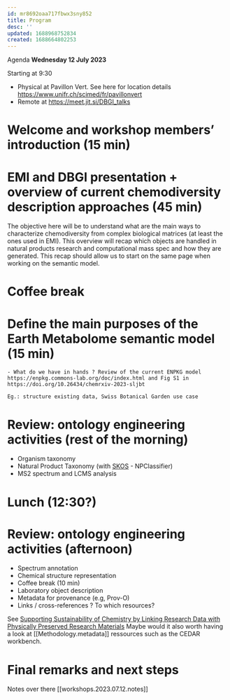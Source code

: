 ```yaml
---
id: mr8692oaa717fbwx3sny852
title: Program
desc: ''
updated: 1688968752834
created: 1688664802253
---
```


Agenda **Wednesday 12 July 2023**


Starting at 9:30 

- Physical at Pavillon Vert. See here for location details https://www.unifr.ch/scimed/fr/pavillonvert
- Remote at https://meet.jit.si/DBGI_talks


# Welcome and workshop members’ introduction (15 min)

# EMI and DBGI presentation + overview of current chemodiversity description approaches (45 min)

The objective here will be to understand what are the main ways to characterize chemodiversity from complex biological matrices (at least the ones used in EMI).
This overview will recap which objects are handled in natural products research and computational mass spec and how they are generated.
This recap should allow us to start on the same page when working on the semantic model.

# Coffee break

# Define the main purposes of the Earth Metabolome semantic model (15 min)

    - What do we have in hands ? Review of the current ENPKG model https://enpkg.commons-lab.org/doc/index.html and Fig S1 in https://doi.org/10.26434/chemrxiv-2023-sljbt

    Eg.: structure existing data, Swiss Botanical Garden use case

# Review: ontology engineering activities (rest of the morning)

- Organism taxonomy 
- Natural Product Taxonomy (with [SKOS](https://en.wikipedia.org/wiki/Simple_Knowledge_Organization_System "Simple Knowledge Organization System \(SKOS\) is a W3C recommendation designed for representation of thesauri, classification schemes, taxonomies, subject-heading systems, or any other type of structured controlled vocabulary. SKOS is part of the Semantic Web family of standards built upon RDF and RDFS, and its main objective is to enable easy publication and use of such vocabularies as linked data.") - NPClassifier)
- MS2 spectrum and LCMS analysis

# Lunch (12:30?)

# Review: ontology engineering activities (afternoon)

 - Spectrum annotation
 - Chemical structure representation
 - Coffee break (10 min)
 - Laboratory object description
 - Metadata for provenance (e.g, Prov-O)
 - Links / cross-references ? To which resources?

See [Supporting Sustainability of Chemistry by Linking Research Data with Physically Preserved Research Materials](https://chemrxiv.org/engage/api-gateway/chemrxiv/assets/orp/resource/item/64a2fa0cba3e99daef73fa6a/original/supporting-sustainability-of-chemistry-by-linking-research-data-with-physically-preserved-research-materials.pdf)
Maybe would it also worth having a look at [[Methodology.metadata]] ressources such as the CEDAR workbench.

# Final remarks and next steps 



Notes over there [[workshops.2023.07.12.notes]]
